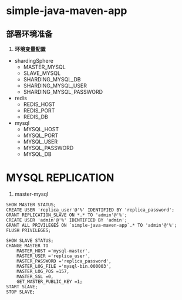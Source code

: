 # simple-java-maven-app

## 部署环境准备

1. **环境变量配置** <br>

- shardingSphere
    - MASTER_MYSQL
    - SLAVE_MYSQL
    - SHARDING_MYSQL_DB
    - SHARDING_MYSQL_USER
    - SHARDING_MYSQL_PASSWORD
- redis
    - REDIS_HOST
    - REDIS_PORT
    - REDIS_DB
- mysql
    - MYSQL_HOST
    - MYSQL_PORT
    - MYSQL_USER
    - MYSQL_PASSWORD
    - MYSQL_DB

# MYSQL REPLICATION
1. master-mysql
```mysql
SHOW MASTER STATUS;
CREATE USER 'replica_user'@'%' IDENTIFIED BY 'replica_password';
GRANT REPLICATION_SLAVE ON *.* TO 'admin'@'%';
CREATE USER 'admin'@'%' IDENTIFIED BY 'admin';
GRANT ALL PRIVILEGES ON `simple-java-maven-app`.* TO 'admin'@'%';
FLUSH PRIVILEGES;
```
```mysql
SHOW SLAVE STATUS;
CHANGE MASTER TO
    MASTER_HOST ='mysql-master',
    MASTER_USER ='replica_user',
    MASTER_PASSWORD ='replica_password',
    MASTER_LOG_FILE ='mysql-bin.000003',
    MASTER_LOG_POS =157,
    MASTER_SSL =0,
    GET_MASTER_PUBLIC_KEY =1;
START SLAVE;
STOP SLAVE;
```